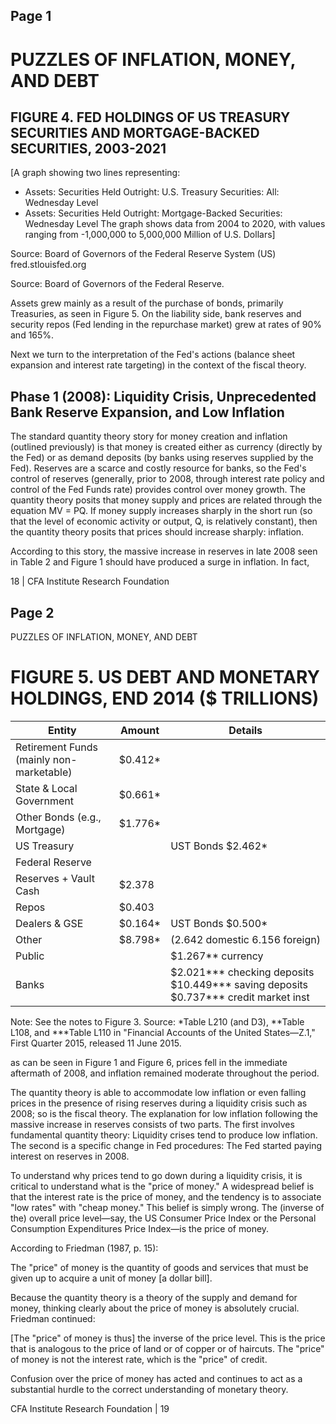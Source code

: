 

## Page 1

# PUZZLES OF INFLATION, MONEY, AND DEBT

## FIGURE 4. FED HOLDINGS OF US TREASURY SECURITIES AND MORTGAGE-BACKED SECURITIES, 2003-2021

[A graph showing two lines representing:
- Assets: Securities Held Outright: U.S. Treasury Securities: All: Wednesday Level
- Assets: Securities Held Outright: Mortgage-Backed Securities: Wednesday Level
The graph shows data from 2004 to 2020, with values ranging from -1,000,000 to 5,000,000 Million of U.S. Dollars]

Source: Board of Governors of the Federal Reserve System (US)    fred.stlouisfed.org

Source: Board of Governors of the Federal Reserve.

Assets grew mainly as a result of the purchase of bonds, primarily Treasuries, as seen in Figure 5. On the liability side, bank reserves and security repos (Fed lending in the repurchase market) grew at rates of 90% and 165%.

Next we turn to the interpretation of the Fed's actions (balance sheet expansion and interest rate targeting) in the context of the fiscal theory.

## Phase 1 (2008): Liquidity Crisis, Unprecedented Bank Reserve Expansion, and Low Inflation

The standard quantity theory story for money creation and inflation (outlined previously) is that money is created either as currency (directly by the Fed) or as demand deposits (by banks using reserves supplied by the Fed). Reserves are a scarce and costly resource for banks, so the Fed's control of reserves (generally, prior to 2008, through interest rate policy and control of the Fed Funds rate) provides control over money growth. The quantity theory posits that money supply and prices are related through the equation MV = PQ. If money supply increases sharply in the short run (so that the level of economic activity or output, Q, is relatively constant), then the quantity theory posits that prices should increase sharply: inflation.

According to this story, the massive increase in reserves in late 2008 seen in Table 2 and Figure 1 should have produced a surge in inflation. In fact,

18 | CFA Institute Research Foundation

## Page 2

PUZZLES OF INFLATION, MONEY, AND DEBT

# FIGURE 5. US DEBT AND MONETARY HOLDINGS, END 2014 ($ TRILLIONS)

| Entity | Amount | Details |
|--------|--------|---------|
| Retirement Funds (mainly non-marketable) | $0.412* | |
| State & Local Government | $0.661* | |
| Other Bonds (e.g., Mortgage) | $1.776* | |
| US Treasury | | UST Bonds $2.462* |
| Federal Reserve | | |
| Reserves + Vault Cash | $2.378 | |
| Repos | $0.403 | |
| Dealers & GSE | $0.164* | UST Bonds $0.500* |
| Other | $8.798* | (2.642 domestic 6.156 foreign) |
| Public | | $1.267** currency |
| Banks | | $2.021*** checking deposits $10.449*** saving deposits $0.737*** credit market inst |

Note: See the notes to Figure 3.
Source: *Table L210 (and D3), **Table L108, and ***Table L110 in "Financial Accounts of the United States—Z.1," First Quarter 2015, released 11 June 2015.

as can be seen in Figure 1 and Figure 6, prices fell in the immediate aftermath of 2008, and inflation remained moderate throughout the period.

The quantity theory is able to accommodate low inflation or even falling prices in the presence of rising reserves during a liquidity crisis such as 2008; so is the fiscal theory. The explanation for low inflation following the massive increase in reserves consists of two parts. The first involves fundamental quantity theory: Liquidity crises tend to produce low inflation. The second is a specific change in Fed procedures: The Fed started paying interest on reserves in 2008.

To understand why prices tend to go down during a liquidity crisis, it is critical to understand what is the "price of money." A widespread belief is that the interest rate is the price of money, and the tendency is to associate "low rates" with "cheap money." This belief is simply wrong. The (inverse of the) overall price level—say, the US Consumer Price Index or the Personal Consumption Expenditures Price Index—is the price of money.

According to Friedman (1987, p. 15):

The "price" of money is the quantity of goods and services that must be given up to acquire a unit of money [a dollar bill].

Because the quantity theory is a theory of the supply and demand for money, thinking clearly about the price of money is absolutely crucial. Friedman continued:

[The "price" of money is thus] the inverse of the price level. This is the price that is analogous to the price of land or of copper or of haircuts. The "price" of money is not the interest rate, which is the "price" of credit.

Confusion over the price of money has acted and continues to act as a substantial hurdle to the correct understanding of monetary theory.

CFA Institute Research Foundation | 19